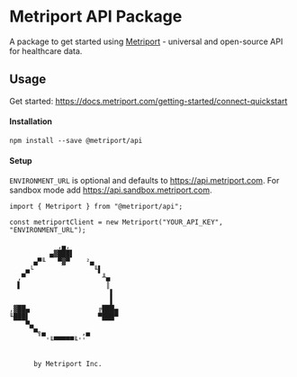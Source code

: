 # Metriport API Package

A package to get started using [Metriport](https://metriport.com/) - universal and open-source API for healthcare data.

## Usage

Get started: https://docs.metriport.com/getting-started/connect-quickstart

#### Installation

```
npm install --save @metriport/api
```

#### Setup

`ENVIRONMENT_URL` is optional and defaults to https://api.metriport.com. For
sandbox mode add https://api.sandbox.metriport.com.

```
import { Metriport } from "@metriport/api";

const metriportClient = new Metriport("YOUR_API_KEY", "ENVIRONMENT_URL");
```

```
            ,▄,
          ▄▓███▌
      ▄▀╙   ▀▓▀    ²▄
    ▄└               ╙▌     
  ,▀                   ╨▄   
  ▌                     ║   
                         ▌  
                         ▌  
,▓██▄                 ╔███▄ 
╙███▌                 ▀███▀ 
    ▀▄                      
      ▀╗▄         ,▄
         '╙▀▀▀▀▀╙''

     
      by Metriport Inc.

```